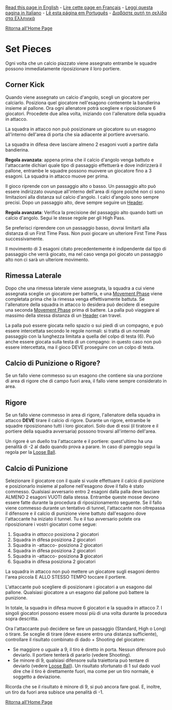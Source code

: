 [Read this page in English](https://counterattackgame.github.io/wiki/set_pieces) - [Lire cette page en Français](https://counterattackgame.github.io/wiki/fr/set_pieces) - [Leggi questa pagina in Italiano](https://counterattackgame.github.io/wiki/it/set_pieces) - [Lê esta página em Português](https://counterattackgame.github.io/wiki/pt/set_pieces) - [Διαβάστε αυτή τη σελίδα στα Ελληνικά](https://counterattackgame.github.io/wiki/gr/set_pieces)

[Ritorna all'Home Page](https://counterattackgame.github.io/wiki/it/index)
# Set Pieces

Ogni volta che un calcio piazzato viene assegnato entrambe le squadre possono immediatamente riposizionare il loro portiere.

## Corner Kick

Quando viene assegnato un calcio d'angolo, scegli un giocatore per calciarlo. Posiziona quel giocatore nell'esagono contenente la bandierina insieme al pallone. Ora ogni allenatore potrà scegliere e riposizionare 6 giocatori. Procedete due allea volta, iniziando con l'allenatore della squadra in attacco.

La squadra in attacco non può posizionare un giocatore su un esagono all'interno dell'area di porta che sia adiacente al portiere avversario.

La squadra in difesa deve lasciare almeno 2 esagoni vuoti a partire dalla bandierina.

**Regola avanzata**: appena prima che il calcio d'angolo venga battuto e l'attaccante dichiari quale tipo di passaggio effettuerà e dove indirizzerà il pallone, entrambe le squadre possono muovere un giocatore fino a 3 esagoni. La squadra in attacco muove per prima.

Il gioco riprende con un passaggio alto o basso. Un passaggio alto può essere indirizzato ovunque all'interno dell'area di rigore poiché non ci sono limitazioni alla distanza sul calcio d'angolo. I calci d'angolo sono sempre precisi. Dopo un passaggio alto, deve sempre seguire un [Header](https://counterattackgame.github.io/wiki/it/heading).

**Regola avanzata**: Verifica la precisione del passaggio alto quando batti un calcio d'angolo. Segui le stesse regole per gli High Pass.

Se preferisci riprendere con un passaggio basso, dovrai limitarti alla distanza di un First Time Pass. Non puoi giocare un ulteriore First Time Pass successivamente.

Il movimento di 3 esagoni citato precedentemente è indipendente dal tipo di passaggio che verrà giocato, ma nel caso venga poi giocato un passaggio alto non ci sarà un ulteriore movimento.

## Rimessa Laterale

Dopo che una rimessa laterale viene assegnata, la squadra a cui viene assegnata sceglie un giocatore per batterla, e una [Movement Phase](https://counterattackgame.github.io/wiki/it/movement_phase) viene completata prima che la rimessa venga effettivamente battuta. Se l'allenatore della squadra in attacco lo desidera può decidere di eseguire una seconda [Movement Phase](https://counterattackgame.github.io/wiki/movement_phase) prima di battere. La palla può viaggiare al massimo della stessa distanza di un [Header](https://counterattackgame.github.io/wiki/heading) can travel.

La palla può essere giocata nello spazio o sui piedi di un compagno, e può essere intercettata secondo le regole normali: si tratta di un normale passaggio con la lunghezza limitata a quella del colpo di testa (6). Può anche essere giocata sulla testa di un compagno: in questo caso non può essere intercettata, ma il gioco DEVE proseguire con un colpo di testa.

## Calcio di Punizione o Rigore?

Se un fallo viene commesso su un esagono che contiene sia una porzione di area di rigore che di campo fuori area, il fallo viene sempre considerato in area.

## Rigore

Se un fallo viene commesso in area di rigore, l'allenatore della squadra in attacco **DEVE** tirare il calcio di rigore. Durante un rigore, entrambe le squadre riposizionano tutti i loro giocatori. Solo due di essi (il tiratore e il portiere della squadra avversaria) possono trovarsi all'interno dell'area.

Un rigore è un duello tra l'attaccante e il portiere: quest'ultimo ha una penalità di -2 al dado quando prova a parare. In caso di pareggio segui la regola per la [Loose Ball](https://counterattackgame.github.io/wiki/it/loose_ball).

## Calcio di Punizione

Selezionare il giocatore con il quale si vuole effettuare il calcio di punizione e posizionarlo insieme al pallone nell'esagono dove il fallo è stato commesso. Qualsiasi avversario entro 2 esagoni dalla palla deve lasciare ALMENO 2 esagoni VUOTI dalla stessa.
Entrambe queste mosse devono essere fatte durante la procedura di riposizionamento seguente. Se il fallo viene commesso durante un tentativo di tunnel, l'attaccante non oltrepassa il difensore e il calcio di punizione viene battuto dall'esagono dove l'attaccante ha iniziato il tunnel.
Tu e il tuo avversario potete ora riposizionare i vostri giocatori come segue:

1. Squadra in _attacco_ posiziona 2 giocatori
2. Squadra in difesa posiziona 2 giocatori
3. Squadra in -attacco- posiziona 2 giocatori
4. Squadra in difesa posiziona 2 giocatori
5. Squadra in -attacco- posiziona **3** giocatori
6. Squadra in difesa posiziona 2 giocatori

La squadra in attacco non può mettere un giocatore sugli esagoni dentro l'area piccola E ALLO STESSO TEMPO toccare il portiere.

L'attaccante può scegliere di posizionare i giocatori a un esagono dal pallone. Qualsiasi giocatore a un esagono dal pallone può battere la punizione.

In totale, la squadra in difesa muove 6 giocatori e la squadra in attacco 7. I singoli giocatori possono essere mossi più di una volta durante la procedura sopra descritta.

Ora l'attaccante può decidere se fare un passaggio (Standard, High o Long) o tirare.
Se sceglie di tirare (deve essere entro una distanza sufficiente), controllare il risultato combinato di dado + Shooting del giocatore:

- Se maggiore o uguale a 9, il tiro è diretto in porta. Nessun difensore può deviarlo. Il portiere tenterà di pararlo (vedere Shooting).
- Se minore di 9, qualsiasi difensore sulla traiettoria può tentare di deviarlo (vedere [Loose Ball](https://counterattackgame.github.io/wiki/it/loose_ball)).
Un risultato sfortunato di 1 sul dado vuol dire che il tiro è direttamente fuori, ma come per un tiro normale, è soggetto a deviazione.

Ricorda che se il risultato è minore di 9, si può ancora fare goal. E, inoltre, un tiro da fuori area subisce una penalità di -1.

[Ritorna all'Home Page](https://counterattackgame.github.io/wiki/it/index)
